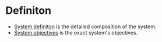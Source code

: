 # Definiton
 * [System definiton](https://github.com/esteem8app/esteem8app.github.io/blob/master/docs/work-the-system/definition/system-definition.md) is the detailed composition of the system.
 * [System objectives](https://github.com/esteem8app/esteem8app.github.io/blob/master/docs/work-the-system/definition/system-objectives.md) is the exact system's objectives.
